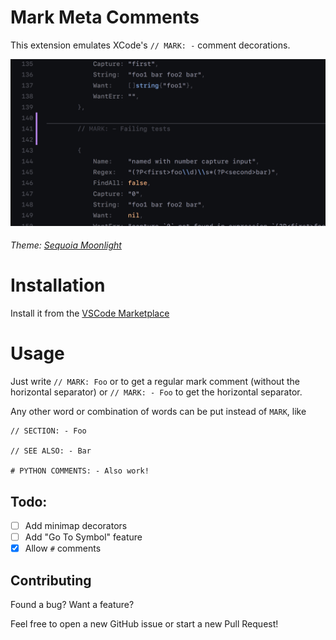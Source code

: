 # Mark Meta Comments

This extension emulates XCode's `// MARK: -` comment decorations.

![A MARK comment separating one section of code from the next.](https://raw.githubusercontent.com/everdrone/mark-meta-comments/main/.github/media/screenshot.png)

###### Theme: [Sequoia Moonlight](https://marketplace.visualstudio.com/items?itemName=wicked-labs.sequoia)

# Installation

Install it from the [VSCode Marketplace](https://marketplace.visualstudio.com/items?itemName=everdrone.mark-meta-comments)

# Usage

Just write `// MARK: Foo` or to get a regular mark comment (without the horizontal separator) or `// MARK: - Foo` to get the horizontal separator.

Any other word or combination of words can be put instead of `MARK`, like

```
// SECTION: - Foo

// SEE ALSO: - Bar

# PYTHON COMMENTS: - Also work!
```

## Todo:

- [ ] Add minimap decorators
- [ ] Add "Go To Symbol" feature
- [x] Allow `#` comments

## Contributing

Found a bug? Want a feature?

Feel free to open a new GitHub issue or start a new Pull Request!
